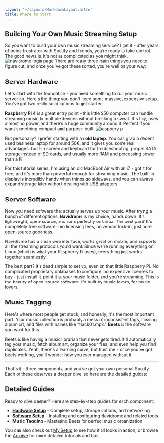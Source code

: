```yaml
---
layout: '~/layouts/MarkdownLayout.astro'
title: Where to Start
---
```


## Building Your Own Music Streaming Setup

So you want to build your own music streaming service? I get it - after years of being frustrated with Spotify and friends, you're ready to take control. The good news is, it's not as complicated as you might think.
![navidrome login page](/vinyl.png)
There are really three main things you need to figure out, and once you've got these sorted, you're well on your way:

## Server Hardware

Let's start with the foundation - you need something to run your music server on. Here's the thing: you don't need some massive, expensive setup. You've got two really solid options to get started:

**Raspberry Pi 4** is a great entry point - this little $50 computer can handle streaming music to multiple devices without breaking a sweat. It's tiny, uses almost no power, and there's a huge community around it. Perfect if you want something compact and purpose-built.
![raspbery pi](/pi.png)

But personally? I prefer starting with an **old laptop**. You can grab a decent used business laptop for around 50€, and it gives you some real advantages: built-in screen and keyboard for troubleshooting, proper SATA storage instead of SD cards, and usually more RAM and processing power than a Pi.

For this tutorial series, I'm using an old MacBook Air with an i7 - got it for free, and it's more than powerful enough for streaming music. The built-in display is incredibly handy when things go sideways, and you can always expand storage later without dealing with USB adapters.

## Server Software

Now you need software that actually serves up your music. After trying a bunch of different options, **Navidrome** is my choice, hands down. It's lightweight, open-source, and runs perfectly on Linux. The best part? It's completely free software - no licensing fees, no vendor lock-in, just pure open-source goodness.

Navidrome has a clean web interface, works great on mobile, and supports all the streaming protocols you'd want. Since we're running everything on Linux (which is what your Raspberry Pi uses), everything just works together seamlessly.

The best part? It's dead simple to set up, even on that little Raspberry Pi. No complicated proprietary databases to configure, no expensive licenses to buy - just install it, point it at your music folder, and you're streaming. This is the beauty of open-source software: it's built by music lovers, for music lovers.

## Music Tagging

Here's where most people get stuck, and honestly, it's the most important part. Your music collection is probably a mess of inconsistent tags, missing album art, and files with names like "track01.mp3." **Beets** is the software you want for this.

Beets is like having a music librarian that never gets tired. It'll automatically tag your music, fetch album art, organize your files, and even help you find duplicates. Yeah, there's a learning curve, but trust me - once you've got beets working, you'll wonder how you ever managed without it.

---

That's it - three components, and you've got your own personal Spotify. Each of these deserves a deeper dive, so here are the detailed guides:

## Detailed Guides

Ready to dive deeper? Here are step-by-step guides for each component:

- **[Hardware Setup](/hardware)** - Complete setup, storage options, and networking
- **[Software Setup](/software)** - Installing and configuring Navidrome and related tools  
- **[Music Tagging](/tagging)** - Mastering Beets for perfect music organization

You can also check out [My Setup](/my-setup) to see how it all looks in action, or browse the [Archive](/posts) for more detailed tutorials and tips.

